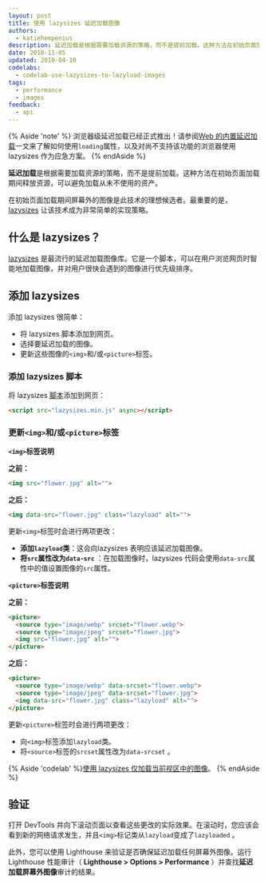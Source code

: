 ```yaml
---
layout: post
title: 使用 lazysizes 延迟加载图像
authors:
  - katiehempenius
description: 延迟加载是根据需要加载资源的策略，而不是提前加载。这种方法在初始页面加载期间释放资源，可以避免加载从未不使用的资产。
date: 2018-11-05
updated: 2019-04-10
codelabs:
  - codelab-use-lazysizes-to-lazyload-images
tags:
  - performance
  - images
feedback:
  - api
---
```


{% Aside 'note' %} 浏览器级延迟加载已经正式推出！请参阅[Web 的内置延迟加载](/browser-level-image-lazy-loading/)一文来了解如何使用`loading`属性，以及对尚不支持该功能的浏览器使用 lazysizes 作为应急方案。 {% endAside %}

**延迟加载**是根据需要加载资源的策略，而不是提前加载。这种方法在初始页面加载期间释放资源，可以避免加载从未不使用的资产。

在初始页面加载期间屏幕外的图像是此技术的理想候选者。最重要的是，[lazysizes](https://github.com/aFarkas/lazysizes) 让该技术成为非常简单的实现策略。

## 什么是 lazysizes？

[lazysizes](https://github.com/aFarkas/lazysizes) 是最流行的延迟加载图像库。它是一个脚本，可以在用户浏览网页时智能地加载图像，并对用户很快会遇到的图像进行优先级排序。

## 添加 lazysizes

添加 lazysizes 很简单：

- 将 lazysizes 脚本添加到网页。
- 选择要延迟加载的图像。
- 更新这些图像的`<img>`和/或`<picture>`标签。

### 添加 lazysizes 脚本

将 lazysizes [脚本](https://github.com/aFarkas/lazysizes/blob/gh-pages/lazysizes.min.js)添加到网页：

```html
<script src="lazysizes.min.js" async></script>
```

### 更新`<img>`和/或`<picture>`标签

**`<img>`标签说明**

**之前：**

```html
<img src="flower.jpg" alt="">
```

**之后：**

```html
<img data-src="flower.jpg" class="lazyload" alt="">
```

更新`<img>`标签时会进行两项更改：

- **添加`lazyload`类**：这会向lazysizes 表明应该延迟加载图像。
- **将`src`属性改为`data-src`** ：在加载图像时，lazysizes 代码会使用`data-src`属性中的值设置图像的`src`属性。

**`<picture>`标签说明**

**之前：**

```html
<picture>
  <source type="image/webp" srcset="flower.webp">
  <source type="image/jpeg" srcset="flower.jpg">
  <img src="flower.jpg" alt="">
</picture>
```

**之后：**

```html
<picture>
  <source type="image/webp" data-srcset="flower.webp">
  <source type="image/jpeg" data-srcset="flower.jpg">
  <img data-src="flower.jpg" class="lazyload" alt="">
</picture>
```

更新`<picture>`标签时会进行两项更改：

- 向`<img>`标签添加`lazyload`类。
- 将`<source>`标签的`srcset`属性改为`data-srcset` 。

{% Aside 'codelab' %}[使用 lazysizes 仅加载当前视区中的图像](/codelab-use-lazysizes-to-lazyload-images)。 {% endAside %}

## 验证

打开 DevTools 并向下滚动页面以查看这些更改的实际效果。在滚动时，您应该会看到新的网络请求发生，并且`<img>`标记类从`lazyload`变成了`lazyloaded` 。

此外，您可以使用 Lighthouse 来验证是否确保延迟加载任何屏幕外图像。运行 Lighthouse 性能审计（ **Lighthouse &gt; Options &gt; Performance** ）并查找**延迟加载屏幕外图像**审计的结果。
